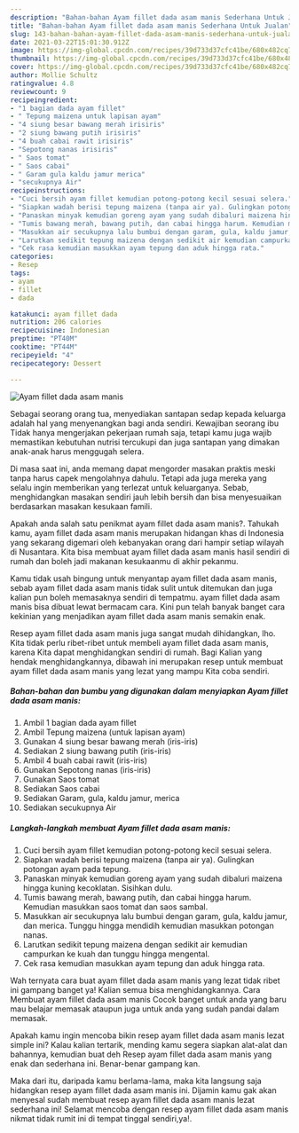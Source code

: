```yaml
---
description: "Bahan-bahan Ayam fillet dada asam manis Sederhana Untuk Jualan"
title: "Bahan-bahan Ayam fillet dada asam manis Sederhana Untuk Jualan"
slug: 143-bahan-bahan-ayam-fillet-dada-asam-manis-sederhana-untuk-jualan
date: 2021-03-22T15:01:30.912Z
image: https://img-global.cpcdn.com/recipes/39d733d37cfc41be/680x482cq70/ayam-fillet-dada-asam-manis-foto-resep-utama.jpg
thumbnail: https://img-global.cpcdn.com/recipes/39d733d37cfc41be/680x482cq70/ayam-fillet-dada-asam-manis-foto-resep-utama.jpg
cover: https://img-global.cpcdn.com/recipes/39d733d37cfc41be/680x482cq70/ayam-fillet-dada-asam-manis-foto-resep-utama.jpg
author: Mollie Schultz
ratingvalue: 4.8
reviewcount: 9
recipeingredient:
- "1 bagian dada ayam fillet"
- " Tepung maizena untuk lapisan ayam"
- "4 siung besar bawang merah irisiris"
- "2 siung bawang putih irisiris"
- "4 buah cabai rawit irisiris"
- "Sepotong nanas irisiris"
- " Saos tomat"
- " Saos cabai"
- " Garam gula kaldu jamur merica"
- "secukupnya Air"
recipeinstructions:
- "Cuci bersih ayam fillet kemudian potong-potong kecil sesuai selera."
- "Siapkan wadah berisi tepung maizena (tanpa air ya). Gulingkan potongan ayam pada tepung."
- "Panaskan minyak kemudian goreng ayam yang sudah dibaluri maizena hingga kuning kecoklatan. Sisihkan dulu."
- "Tumis bawang merah, bawang putih, dan cabai hingga harum. Kemudian masukkan saos tomat dan saos sambal."
- "Masukkan air secukupnya lalu bumbui dengan garam, gula, kaldu jamur, dan merica. Tunggu hingga mendidih kemudian masukkan potongan nanas."
- "Larutkan sedikit tepung maizena dengan sedikit air kemudian campurkan ke kuah dan tunggu hingga mengental."
- "Cek rasa kemudian masukkan ayam tepung dan aduk hingga rata."
categories:
- Resep
tags:
- ayam
- fillet
- dada

katakunci: ayam fillet dada 
nutrition: 206 calories
recipecuisine: Indonesian
preptime: "PT40M"
cooktime: "PT44M"
recipeyield: "4"
recipecategory: Dessert

---
```



![Ayam fillet dada asam manis](https://img-global.cpcdn.com/recipes/39d733d37cfc41be/680x482cq70/ayam-fillet-dada-asam-manis-foto-resep-utama.jpg)

Sebagai seorang orang tua, menyediakan santapan sedap kepada keluarga adalah hal yang menyenangkan bagi anda sendiri. Kewajiban seorang ibu Tidak hanya mengerjakan pekerjaan rumah saja, tetapi kamu juga wajib memastikan kebutuhan nutrisi tercukupi dan juga santapan yang dimakan anak-anak harus menggugah selera.

Di masa  saat ini, anda memang dapat mengorder masakan praktis meski tanpa harus capek mengolahnya dahulu. Tetapi ada juga mereka yang selalu ingin memberikan yang terlezat untuk keluarganya. Sebab, menghidangkan masakan sendiri jauh lebih bersih dan bisa menyesuaikan berdasarkan masakan kesukaan famili. 



Apakah anda salah satu penikmat ayam fillet dada asam manis?. Tahukah kamu, ayam fillet dada asam manis merupakan hidangan khas di Indonesia yang sekarang digemari oleh kebanyakan orang dari hampir setiap wilayah di Nusantara. Kita bisa membuat ayam fillet dada asam manis hasil sendiri di rumah dan boleh jadi makanan kesukaanmu di akhir pekanmu.

Kamu tidak usah bingung untuk menyantap ayam fillet dada asam manis, sebab ayam fillet dada asam manis tidak sulit untuk ditemukan dan juga kalian pun boleh memasaknya sendiri di tempatmu. ayam fillet dada asam manis bisa dibuat lewat bermacam cara. Kini pun telah banyak banget cara kekinian yang menjadikan ayam fillet dada asam manis semakin enak.

Resep ayam fillet dada asam manis juga sangat mudah dihidangkan, lho. Kita tidak perlu ribet-ribet untuk membeli ayam fillet dada asam manis, karena Kita dapat menghidangkan sendiri di rumah. Bagi Kalian yang hendak menghidangkannya, dibawah ini merupakan resep untuk membuat ayam fillet dada asam manis yang lezat yang mampu Kita coba sendiri.

<!--inarticleads1-->

##### Bahan-bahan dan bumbu yang digunakan dalam menyiapkan Ayam fillet dada asam manis:

1. Ambil 1 bagian dada ayam fillet
1. Ambil  Tepung maizena (untuk lapisan ayam)
1. Gunakan 4 siung besar bawang merah (iris-iris)
1. Sediakan 2 siung bawang putih (iris-iris)
1. Ambil 4 buah cabai rawit (iris-iris)
1. Gunakan Sepotong nanas (iris-iris)
1. Gunakan  Saos tomat
1. Sediakan  Saos cabai
1. Sediakan  Garam, gula, kaldu jamur, merica
1. Sediakan secukupnya Air




<!--inarticleads2-->

##### Langkah-langkah membuat Ayam fillet dada asam manis:

1. Cuci bersih ayam fillet kemudian potong-potong kecil sesuai selera.
1. Siapkan wadah berisi tepung maizena (tanpa air ya). Gulingkan potongan ayam pada tepung.
1. Panaskan minyak kemudian goreng ayam yang sudah dibaluri maizena hingga kuning kecoklatan. Sisihkan dulu.
1. Tumis bawang merah, bawang putih, dan cabai hingga harum. Kemudian masukkan saos tomat dan saos sambal.
1. Masukkan air secukupnya lalu bumbui dengan garam, gula, kaldu jamur, dan merica. Tunggu hingga mendidih kemudian masukkan potongan nanas.
1. Larutkan sedikit tepung maizena dengan sedikit air kemudian campurkan ke kuah dan tunggu hingga mengental.
1. Cek rasa kemudian masukkan ayam tepung dan aduk hingga rata.




Wah ternyata cara buat ayam fillet dada asam manis yang lezat tidak ribet ini gampang banget ya! Kalian semua bisa menghidangkannya. Cara Membuat ayam fillet dada asam manis Cocok banget untuk anda yang baru mau belajar memasak ataupun juga untuk anda yang sudah pandai dalam memasak.

Apakah kamu ingin mencoba bikin resep ayam fillet dada asam manis lezat simple ini? Kalau kalian tertarik, mending kamu segera siapkan alat-alat dan bahannya, kemudian buat deh Resep ayam fillet dada asam manis yang enak dan sederhana ini. Benar-benar gampang kan. 

Maka dari itu, daripada kamu berlama-lama, maka kita langsung saja hidangkan resep ayam fillet dada asam manis ini. Dijamin kamu gak akan menyesal sudah membuat resep ayam fillet dada asam manis lezat sederhana ini! Selamat mencoba dengan resep ayam fillet dada asam manis nikmat tidak rumit ini di tempat tinggal sendiri,ya!.

